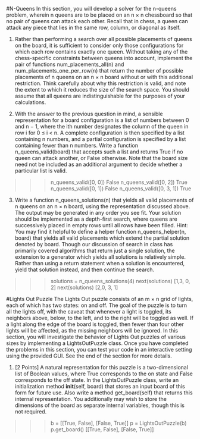 #N-Queens
In this section, you will develop a solver for the n-queens problem, wherein n queens are to be placed on
an n × n chessboard so that no pair of queens can attack each other. Recall that in chess, a queen can attack
any piece that lies in the same row, column, or diagonal as itself.

1. Rather than performing a search over all possible placements of queens on the board, it
is sufficient to consider only those configurations for which each row contains exactly one queen.
Without taking any of the chess-specific constraints between queens into account, implement the pair
of functions num_placements_all(n) and num_placements_one_per_row(n) that return the number
of possible placements of n queens on an n × n board without or with this additional restriction.
Think carefully about why this restriction is valid, and note the extent to which it reduces the size of
the search space. You should assume that all queens are indistinguishable for the purposes of your
calculations.

2. With the answer to the previous question in mind, a sensible representation for a board
configuration is a list of numbers between 0 and n − 1, where the ith number designates the column
of the queen in row i for 0 ≤ i < n. A complete configuration is then specified by a list containing
n numbers, and a partial configuration is specified by a list containing fewer than n numbers. Write
a function n_queens_valid(board) that accepts such a list and returns True if no queen can attack
another, or False otherwise. Note that the board size need not be included as an additional argument
to decide whether a particular list is valid.

>>> n_queens_valid([0, 0])
False
>>> n_queens_valid([0, 2])
True
>>> n_queens_valid([0, 1])
False
>>> n_queens_valid([0, 3, 1])
True


3. Write a function n_queens_solutions(n) that yields all valid placements of n queens
on an n × n board, using the representation discussed above. The output may be generated in any
order you see fit. Your solution should be implemented as a depth-first search, where queens are
successively placed in empty rows until all rows have been filled. Hint: You may find it helpful to
define a helper function n_queens_helper(n, board) that yields all valid placements which extend
the partial solution denoted by board.
Though our discussion of search in class has primarily covered algorithms that return just a single
solution, the extension to a generator which yields all solutions is relatively simple. Rather than using
a return statement when a solution is encountered, yield that solution instead, and then continue
the search.

>>>solutions = n_queens_solutions(4)
>>>next(solutions)
[1,3, 0, 2]
next(solutions)
[2,0, 3, 1]

#Lights Out Puzzle
The Lights Out puzzle consists of an m × n grid of lights, each of which has two states: on and off. The
goal of the puzzle is to turn all the lights off, with the caveat that whenever a light is toggled, its neighbors
above, below, to the left, and to the right will be toggled as well. If a light along the edge of the board is
toggled, then fewer than four other lights will be affected, as the missing neighbors will be ignored.
In this section, you will investigate the behavior of Lights Out puzzles of various sizes by implementing a
LightsOutPuzzle class. Once you have completed the problems in this section, you can test your code in
an interactive setting using the provided GUI. See the end of the section for more details.
1. [2 Points] A natural representation for this puzzle is a two-dimensional list of Boolean values, where
True corresponds to the on state and False corresponds to the off state. In the LightsOutPuzzle
class, write an initialization method __init__(self, board) that stores an input board of this form
for future use. Also write a method get_board(self) that returns this internal representation. You
additionally may wish to store the dimensions of the board as separate internal variables, though this
is not required.
>>> b = [[True, False], [False, True]]
>>> p = LightsOutPuzzle(b)
>>> p.get_board()
[[True, False], [False, True]]
